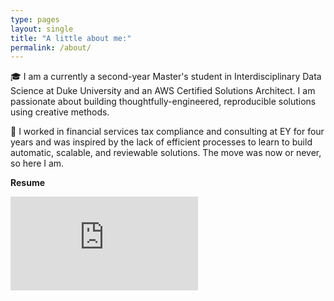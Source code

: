 ```yaml
---
type: pages
layout: single
title: "A little about me:"
permalink: /about/
---
```


🎓 I am a currently a second-year Master's student in Interdisciplinary Data Science at Duke University and an AWS Certified Solutions Architect. I am passionate about building thoughtfully-engineered, reproducible solutions using creative methods.

💼 I worked in financial services tax compliance and consulting at EY for four years and was inspired by the lack of efficient processes to learn to build automatic, scalable, and reviewable solutions. The move was now or never, so here I am.

**Resume**

![Latest Resume](https://github.com/dai-anna/dai-anna.github.io/files/10130044/AnnaDai_Resume.pdf)
